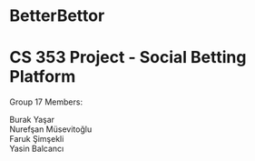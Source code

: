 # BetterBettor
# CS 353 Project - Social Betting Platform
Group 17 Members:

Burak Yaşar<br/>
Nurefşan Müsevitoğlu<br/>
Faruk Şimşekli<br/>
Yasin Balcancı
